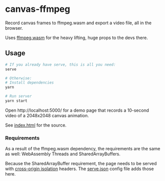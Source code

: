 # canvas-ffmpeg
Record canvas frames to ffmpeg.wasm and export a video file, all in the browser.

Uses <a href="https://github.com/ffmpegwasm/ffmpeg.wasm/">ffmpeg.wasm</a> for the heavy lifting, huge props to the devs there.

## Usage

```bash
# If you already have serve, this is all you need:
serve

# Otherwise:
# Install dependencies
yarn

# Run server
yarn start
```
Open http://localhost:5000/ for a demo page that records a 10-second video of a 2048x2048 canvas animation. 

See <a href="index.html">index.html</a> for the source. 

### Requirements

As a result of the ffmpeg.wasm dependency, the requirements are the same as well: WebAssembly Threads and SharedArrayBuffers.

Because the SharedArrayBuffer requirement, the page needs to be served with <a href="https://developer.chrome.com/blog/enabling-shared-array-buffer/#cross-origin-isolation">cross-origin isolation</a> headers. The <a href="serve.json">serve.json</a> config file adds those here.
